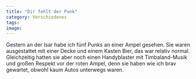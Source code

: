 ```yaml
---
title: "Dir fehlt der Punk"
category: Verschiedenes
tags: 
image: 
---
```


Gestern an der Isar habe ich fünf Punks an einer Ampel gesehen. Sie waren ausgestattet mit einer Decke und einem Kasten Bier, das war relativ normal. Gleichzeitig hatten sie aber noch einen Handyblaster mit Timbaland-Musik und großen Respekt vor der roten Ampel, denn sie haben wie ich brav gewartet, obwohl kaum Autos unterwegs waren.